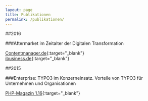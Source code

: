 ```yaml
---
layout: page
title: Publikationen
permalink: /publikationen/
---
```


##2016

###Aftermarket im Zeitalter der Digitalen Transformation

[Contentmanager.de](http://www.contentmanager.de/cms/e-commerce/aftermarket-im-zeitalter-der-digitalen-transformation/){:target="_blank"} <br>
[ibusiness.de](http://www.ibusiness.de/marketing/db/590271veg.html){:target="_blank"}


##2015

###Enterprise: TYPO3 im Konzerneinsatz. Vorteile von TYPO3 für Unternehmen und Organisationen

[PHP-Magazin 1.16](https://entwickler.de/php-magazin/php-magazin-1-16-135515.html){:target="_blank"}